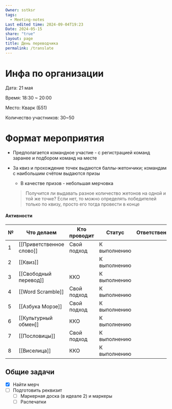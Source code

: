```yaml
---
Owner: sstksr
tags:
  - Meeting-notes
Last edited time: 2024-09-04T19:23
Date: 2024-05-15
share: "true"
layout: page
title: День переводчика
permalink: /translate
---
```

# Инфа по организации

Дата: 21 мая

Время: 18:30 ~ 20:00

Место: Кварк (Б51)

Количество участников: 30~50

# Формат мероприятия

- Предполагается командное участие - с регистрацией команд заранее и подбором команд на месте
- За квиз и прохождение точек выдаются баллы-жетончики; командам с наибольшим счётом выдаются призы
    
    - В качестве призов - небольшая мерчовка
    
    > Получится ли выдавать разное количество жетонов на одной и той же точке? Если нет, то можно определять победителей только по квизу, просто его тогда провести в конце
    
      
    

#### Активности

| №   | Что делаем               | Кто проводит | Статус       | Ответственный |
| --- | ------------------------ | ------------ | ------------ | ------------- |
| 1   | [[Приветственное слово]] | Свой подход  | К выполнению |               |
| 2   | [[Квиз]]                 |              | К выполнению |               |
| 3   | [[Свободный перевод]]    | ККО          | К выполнению |               |
| 4   | [[Word Scramble]]        | Свой подход  | К выполнению |               |
| 5   | [[Азбука Морзе]]         | Свой подход  | К выполнению |               |
| 6   | [[Культурный обмен]]     | ККО          | К выполнению |               |
| 7   | [[Пословицы]]            | Свой подход  | К выполнению |               |
| 8   | [[Виселица]]             | ККО          | К выполнению |               |

  
  

## Общие задачи

- [x] Найти мерч
- [ ] Подготовить реквизит
    - [ ] Маркерная доска (в идеале 2) и маркеры
    - [ ] Распечатки